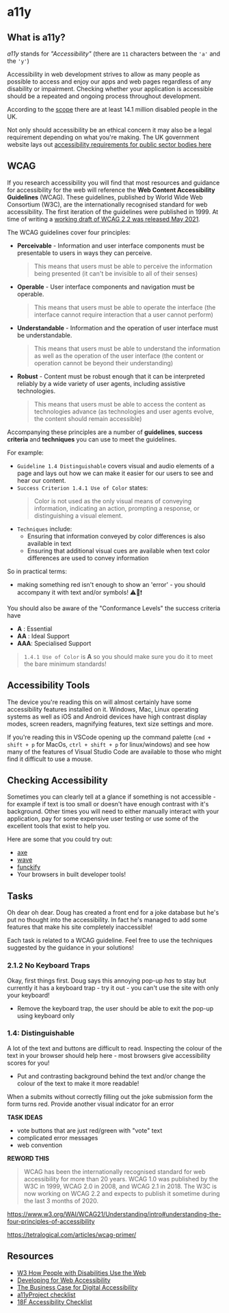 # a11y

## What is a11y?

_a11y_ stands for _"Accessibility"_ (there are `11` characters between the `'a'` and the `'y'`)

Accessibility in web development strives to allow as many people as possible to access and enjoy our apps and web pages regardless of any disability or impairment. Checking whether your application is accessible should be a repeated and ongoing process throughout development.

According to the [scope](https://www.scope.org.uk/media/disability-facts-figures/) there are at least 14.1 million disabled people in the UK.

Not only should accessibility be an ethical concern it may also be a legal requirement depending on what you're making. The UK government website lays out [accessibility requirements for public sector bodies here](https://www.gov.uk/guidance/accessibility-requirements-for-public-sector-websites-and-apps)

## WCAG

If you research accessibility you will find that most resources and guidance for accessibility for the web will reference the **Web Content Accessibility Guidelines** (WCAG). These guidelines, published by World Wide Web Consortium (W3C), are the internationally recognised standard for web accessibility. The first iteration of the guidelines were published in 1999. At time of writing a [working draft of WCAG 2.2 was released May 2021](https://www.w3.org/TR/WCAG22/).

The WCAG guidelines cover four principles:

- **Perceivable** - Information and user interface components must be presentable to users in ways they can perceive.

  > This means that users must be able to perceive the information being presented (it can't be invisible to all of their senses)

- **Operable** - User interface components and navigation must be operable.

  > This means that users must be able to operate the interface (the interface cannot require interaction that a user cannot perform)

- **Understandable** - Information and the operation of user interface must be understandable.

  > This means that users must be able to understand the information as well as the operation of the user interface (the content or operation cannot be beyond their understanding)

- **Robust** - Content must be robust enough that it can be interpreted reliably by a wide variety of user agents, including assistive technologies.

  > This means that users must be able to access the content as technologies advance (as technologies and user agents evolve, the content should remain accessible)

Accompanying these principles are a number of **guidelines**, **success criteria** and **techniques** you can use to meet the guidelines.

For example:

- `Guideline 1.4 Distinguishable` covers visual and audio elements of a page and lays out how we can make it easier for our users to see and hear our content.
- `Success Criterion 1.4.1 Use of Color` states:
  > Color is not used as the only visual means of conveying information, indicating an action, prompting a response, or distinguishing a visual element.
- `Techniques` include:
  - Ensuring that information conveyed by color differences is also available in text
  - Ensuring that additional visual cues are available when text color differences are used to convey information

So in practical terms:

- making something red isn't enough to show an 'error' - you should accompany it with text and/or symbols! ⚠️🙅❗

You should also be aware of the "Conformance Levels" the success criteria have

- **A** : Essential
- **AA** : Ideal Support
- **AAA**: Specialised Support

> `1.4.1 Use of Color` is **A** so you should make sure you do it to meet the bare minimum standards!

## Accessibility Tools

The device you're reading this on will almost certainly have some accessibility features installed on it. Windows, Mac, Linux operating systems as well as iOS and Android devices have high contrast display modes, screen readers, magnifying features, text size settings and more.

If you're reading this in VSCode opening up the command palette (`cmd + shift + p` for MacOs, `ctrl + shift + p` for linux/windows) and see how many of the features of Visual Studio Code are available to those who might find it difficult to use a mouse.

## Checking Accessibility

Sometimes you can clearly tell at a glance if something is not accessible - for example if text is too small or doesn't have enough contrast with it's background. Other times you will need to either manually interact with your application, pay for some expensive user testing or use some of the excellent tools that exist to help you.

Here are some that you could try out:

- [axe](https://www.deque.com/axe/)
- [wave](https://wave.webaim.org/extension/)
- [funckify](https://www.funkify.org/)
- Your browsers in built developer tools!

## Tasks

Oh dear oh dear. Doug has created a front end for a joke database but he's put no thought into the accessibility. In fact he's managed to add some features that make his site completely inaccessible!

Each task is related to a WCAG guideline. Feel free to use the techniques suggested by the guidance in your solutions!

### 2.1.2 No Keyboard Traps

Okay, first things first. Doug says this annoying pop-up _has_ to stay but currently it has a keyboard trap - try it out - you can't use the site with only your keyboard!

- Remove the keyboard trap, the user should be able to exit the pop-up using keyboard only

### 1.4: Distinguishable

A lot of the text and buttons are difficult to read. Inspecting the colour of the text in your browser should help here - most browsers give accessibility scores for you!

- Put and contrasting background behind the text and/or change the colour of the text to make it more readable!

When a submits without correctly filling out the joke submission form the form turns red. Provide another visual indicator for an error

**TASK IDEAS**

- vote buttons that are just red/green with "vote" text
- complicated error messages
- web convention

**REWORD THIS**

> WCAG has been the internationally recognised standard for web accessibility for more than 20 years. WCAG 1.0 was published by the W3C in 1999, WCAG 2.0 in 2008, and WCAG 2.1 in 2018. The W3C is now working on WCAG 2.2 and expects to publish it sometime during the last 3 months of 2020.

https://www.w3.org/WAI/WCAG21/Understanding/intro#understanding-the-four-principles-of-accessibility

https://tetralogical.com/articles/wcag-primer/

## Resources

- [W3 How People with Disabilities Use the Web ](https://www.w3.org/WAI/people-use-web/)
- [Developing for Web Accessibility ](https://www.w3.org/WAI/tips/developing/)
- [The Business Case for Digital Accessibility ](https://www.w3.org/WAI/business-case/)
- [a11yProject checklist](https://www.a11yproject.com/checklist/)
- [18F Accessibility Checklist](https://accessibility.18f.gov/checklist/)
